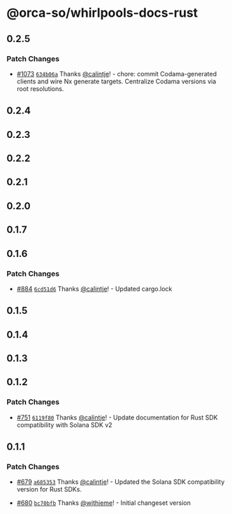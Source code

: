 # @orca-so/whirlpools-docs-rust

## 0.2.5

### Patch Changes

- [#1073](https://github.com/orca-so/whirlpools/pull/1073) [`634b06a`](https://github.com/orca-so/whirlpools/commit/634b06a2ca81253ca6f12995ad0f0741c5e59839) Thanks [@calintje](https://github.com/calintje)! - chore: commit Codama-generated clients and wire Nx generate targets. Centralize Codama versions via root resolutions.

## 0.2.4

## 0.2.3

## 0.2.2

## 0.2.1

## 0.2.0

## 0.1.7

## 0.1.6

### Patch Changes

- [#884](https://github.com/orca-so/whirlpools/pull/884) [`6cd51d6`](https://github.com/orca-so/whirlpools/commit/6cd51d64de8fe0f310c1bf2f3a5e659a68c426d0) Thanks [@calintje](https://github.com/calintje)! - Updated cargo.lock

## 0.1.5

## 0.1.4

## 0.1.3

## 0.1.2

### Patch Changes

- [#751](https://github.com/orca-so/whirlpools/pull/751) [`6119f80`](https://github.com/orca-so/whirlpools/commit/6119f8006e10d49f0dffa7d0dd7d8d8b2cc079cf) Thanks [@calintje](https://github.com/calintje)! - Update documentation for Rust SDK compatibility with Solana SDK v2

## 0.1.1

### Patch Changes

- [#679](https://github.com/orca-so/whirlpools/pull/679) [`a685353`](https://github.com/orca-so/whirlpools/commit/a68535343396e425e05d65fa9e319dc34b4ace0e) Thanks [@calintje](https://github.com/calintje)! - Updated the Solana SDK compatibility version for Rust SDKs.

- [#680](https://github.com/orca-so/whirlpools/pull/680) [`bc70bfb`](https://github.com/orca-so/whirlpools/commit/bc70bfb40068bb13282a92a7b36f501429470b27) Thanks [@wjthieme](https://github.com/wjthieme)! - Initial changeset version
